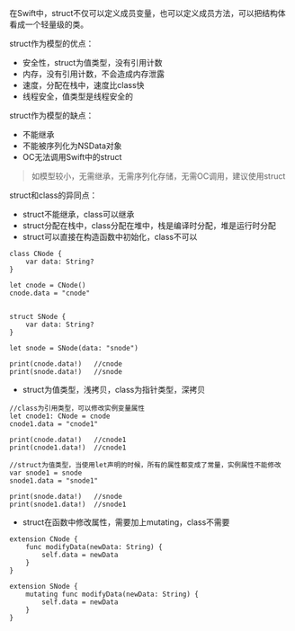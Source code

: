 在Swift中，struct不仅可以定义成员变量，也可以定义成员方法，可以把结构体看成一个轻量级的类。

struct作为模型的优点：
* 安全性，struct为值类型，没有引用计数
* 内存，没有引用计数，不会造成内存泄露
* 速度，分配在栈中，速度比class快
* 线程安全，值类型是线程安全的

struct作为模型的缺点：
* 不能继承
* 不能被序列化为NSData对象
* OC无法调用Swift中的struct

> 如模型较小，无需继承，无需序列化存储，无需OC调用，建议使用struct

struct和class的异同点：
* struct不能继承，class可以继承
* struct分配在栈中，class分配在堆中，栈是编译时分配，堆是运行时分配
* struct可以直接在构造函数中初始化，class不可以
```
class CNode {
    var data: String?
}

let cnode = CNode()
cnode.data = "cnode"


struct SNode {
    var data: String?
}

let snode = SNode(data: "snode")

print(cnode.data!)   //cnode
print(snode.data!)   //snode
```
* struct为值类型，浅拷贝，class为指针类型，深拷贝
```
//class为引用类型，可以修改实例变量属性
let cnode1: CNode = cnode
cnode1.data = "cnode1"

print(cnode.data!)   //cnode1
print(cnode1.data!)  //cnode1

//struct为值类型，当使用let声明的时候，所有的属性都变成了常量，实例属性不能修改
var snode1 = snode
snode1.data = "snode1"

print(snode.data!)   //snode
print(snode1.data!)  //snode1
```
* struct在函数中修改属性，需要加上mutating，class不需要
```
extension CNode {
    func modifyData(newData: String) {
        self.data = newData
    }
}

extension SNode {
    mutating func modifyData(newData: String) {
        self.data = newData
    }
}
```



